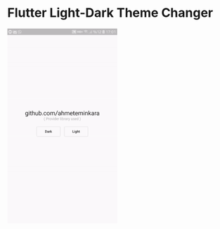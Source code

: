 # Flutter Light-Dark Theme Changer

<kbd><img src="https://raw.githubusercontent.com/ahmeteminkara/switch_to_dark_theme/master/ss/ss.gif" width="250" /></kbd>
